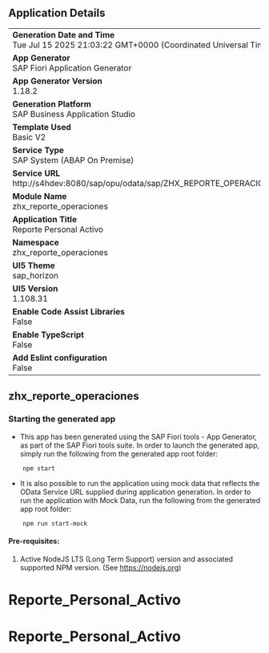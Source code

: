 ## Application Details
|               |
| ------------- |
|**Generation Date and Time**<br>Tue Jul 15 2025 21:03:22 GMT+0000 (Coordinated Universal Time)|
|**App Generator**<br>SAP Fiori Application Generator|
|**App Generator Version**<br>1.18.2|
|**Generation Platform**<br>SAP Business Application Studio|
|**Template Used**<br>Basic V2|
|**Service Type**<br>SAP System (ABAP On Premise)|
|**Service URL**<br>http://s4hdev:8080/sap/opu/odata/sap/ZHX_REPORTE_OPERACIONES_SRV|
|**Module Name**<br>zhx_reporte_operaciones|
|**Application Title**<br>Reporte Personal Activo|
|**Namespace**<br>zhx_reporte_operaciones|
|**UI5 Theme**<br>sap_horizon|
|**UI5 Version**<br>1.108.31|
|**Enable Code Assist Libraries**<br>False|
|**Enable TypeScript**<br>False|
|**Add Eslint configuration**<br>False|

## zhx_reporte_operaciones



### Starting the generated app

-   This app has been generated using the SAP Fiori tools - App Generator, as part of the SAP Fiori tools suite.  In order to launch the generated app, simply run the following from the generated app root folder:

```
    npm start
```

- It is also possible to run the application using mock data that reflects the OData Service URL supplied during application generation.  In order to run the application with Mock Data, run the following from the generated app root folder:

```
    npm run start-mock
```

#### Pre-requisites:

1. Active NodeJS LTS (Long Term Support) version and associated supported NPM version.  (See https://nodejs.org)

# Reporte_Personal_Activo
# Reporte_Personal_Activo
